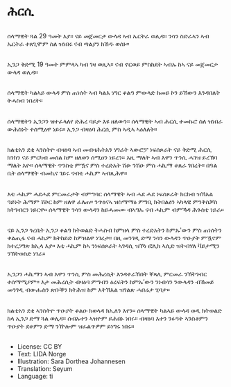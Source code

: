 # ሕርሲ

##
ሰላማዊት ጓል 29 ዓመት እያ። ናይ መጀመርታ ውላዳ ኣብ ኤርትራ ወሊዳ። ንሳን ስድራኣን ኣብ ኤርትራ ተጸጊሞም ስለ ዝነበሩ ናብ ጣልያን ክኸዱ ወሰኑ።

##
ኢንጋ ቅድሚ 19 ዓመት ምምላኣ ካብ ገዛ ወጺኣ። ናብ ኖርወይ ምስከደት ኣብኡ ከኣ ናይ መጀመርታ ውላዳ ወሊዳ።

##
ሰላማዊት ካልኣይ ውላዳ ምስ ጠነሰት ኣብ ካልእ ሃገር ቆልዓ ምውላድ ከመይ ኮን ይኸውን እንዳበለት ትሓስብ ነበረት።

##
ሰላማዊትን ኢንጋን ዝተፈላለየ ድሕረ ባይታ እዩ ዘለውን። ሰላማዊት ኣብ ሕርሲ ተመኩሮ ስለ ዝነበራ ውሕስነት ተሰሚዕዋ ነይሩ። ኢንጋ ብዛዕባ ሕርሲ ምስ ኣዲኣ ኣዕለለት።

##
ክልቲአን ደቂ ኣንስትዮ ብዛዕባ ኣብ መብዛሕትአን ሃገራት ኣውሮፓ ነፍሰጾራት ናይ ቅድሚ ሕርሲ ክንክን ናይ ምርካብ መሰል ከም ዘለወን ሰሚዐን ነይረን። እዚ ማለት ኣብ እዋን ጥንሲ ሓገዝ ይረኽባ ማለት እዮ። ሰላማዊት ጥንስቲ ምዃና ምስ ተረድአት ሽዑ ንሽዑ ምስ ሓኪማ ቆጸራ ገበረት። በዓል ቤት ሰላማዊት ብመኪና ገይሩ ናብቲ ሓኪም ኣብጺሕዋ።

##
እቲ ሓኪም ሓደሓደ ምርመራታት ብምግባር ሰላማዊት ኣብ ሓደ ሓደ ነፍሰጾራት ክርከብ ዝኽእል ዓይነት ሕማም ሽኮር ከም ዘለዋ ፈለጠ። ንጥዕናኣ ዝስማማዕ ምግቢ ክትበልዕን ኣካላዊ ምንቅስቓስ ክትገብርን ነይርዋ። ሰላማዊት ንሳን ውላዳን ከይሓመሙ ብኣግኡ ናብ ሓኪም ብምኻዳ ሕጉስቲ ነይራ።

##
ናይ ኢንጋ ጎረቤት ኢንጋ ቆልዓ ክትወልድ ትሓስብ ከምዘላ ምስ ተረድአትን ከምኡ'ውን ምስ ጠነሰትን ቀልጢፋ ናብ ሓኪም ክትከይድ ከምዘልዋ ነገረታ። በዚ መንገዲ ድማ ንሳን ውላዳን ጥዑያት ምዃኖም ክተረጋግጽ ክኢላ እያ። እቲ ሓኪም ከኣ ንነፍሰጾራት ኣገዳሲ ዝኾነ ፎሊክ ኣሲድ ዝትብሃለ ቫይታሚን ንኽትወስድ ነገራ።

##
ኢንጋን ሓኪማን ኣብ እዋን ጥንሲ ምስ መሕረሲት እንዳተራኸበት ቐጻሊ ምርመራ ንኽትገብር ተሰማሚዖም። እታ መሕረሲት ብዛዕባ ምግብን ዕረፍትን ከምኡ’ውን ንነብሳን ንውላዳን ብኸመይ መንገዲ ብውሑስን ጽቡቕን ክትሕዝ ከም እትኽእል ዝገልጽ ሓበሬታ ሂባታ።

##
ክልቲአን ደቂ ኣንስትዮ ጥዑያት ቆልዑ ክወላዳ ክኢለን እየን። ሰላማዊት ካልኣይ ውላዳ ወዲ ክትወልድ ከላ ኢንጋ ድማ ጓል ወሊዳ። ሰብኡተን ኣዝዮም ይሕበኑ ነበሩ። ብዛዕባ እተን ንፉዓት ኣንስቶምን ጥዑያት ደቆምን ድማ ንዅሎም ዝፈልጥዎም ይነግሩ ነበሩ።

##
* License: CC BY
* Text: LIDA Norge
* Illustration: Sara Dorthea Johannesen
* Translation: Seyum
* Language: ti

